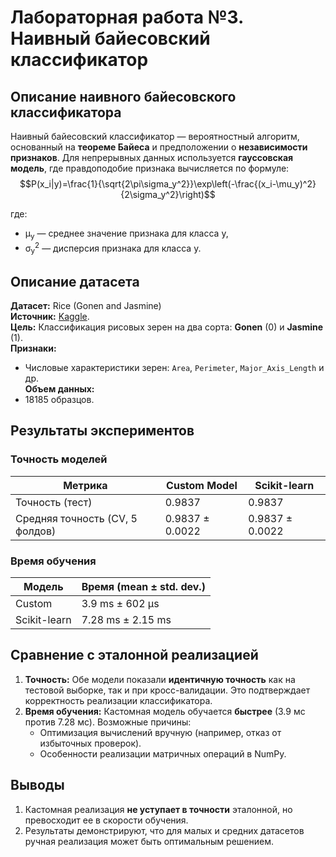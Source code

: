 # Лабораторная работа №3. Наивный байесовский классификатор

## Описание наивного байесовского классификатора
Наивный байесовский классификатор — вероятностный алгоритм, основанный на **теореме Байеса** и предположении о **независимости признаков**. Для непрерывных данных используется **гауссовская модель**, где правдоподобие признака вычисляется по формуле:  
$$P(x_i|y)=\frac{1}{\sqrt{2\pi\sigma_y^2}}\exp\left(-\frac{(x_i-\mu_y)^2}{2\sigma_y^2}\right)$$ 

где:
- μ<sub>y</sub> — среднее значение признака для класса y,
- σ<sub>y</sub><sup>2</sup> — дисперсия признака для класса y.

## Описание датасета
**Датасет:** Rice (Gonen and Jasmine)  
**Источник:** [Kaggle](https://www.kaggle.com/datasets/seymasa/rice-dataset-gonenjasmine).  
**Цель:** Классификация рисовых зерен на два сорта: **Gonen** (0) и **Jasmine** (1).  
**Признаки:**
- Числовые характеристики зерен: `Area`, `Perimeter`, `Major_Axis_Length` и др.  
**Объем данных:** 
- 18185 образцов.

## Результаты экспериментов
### Точность моделей
| Метрика                         | Custom Model    | Scikit-learn    |
|---------------------------------|-----------------|-----------------|
| Точность (тест)                 | 0.9837          | 0.9837          |
| Средняя точность (CV, 5 фолдов) | 0.9837 ± 0.0022 | 0.9837 ± 0.0022 |

### Время обучения
| Модель       | Время (mean ± std. dev.) |
|--------------|--------------------------|
| Custom       | 3.9 ms ± 602 μs          |
| Scikit-learn | 7.28 ms ± 2.15 ms        |

## Сравнение с эталонной реализацией
1. **Точность:** Обе модели показали **идентичную точность** как на тестовой выборке, так и при кросс-валидации. Это подтверждает корректность реализации классификатора.  
2. **Время обучения:** Кастомная модель обучается **быстрее** (3.9 мс против 7.28 мс). Возможные причины:
   - Оптимизация вычислений вручную (например, отказ от избыточных проверок).
   - Особенности реализации матричных операций в NumPy.

## Выводы
1. Кастомная реализация **не уступает в точности** эталонной, но превосходит ее в скорости обучения.  
2. Результаты демонстрируют, что для малых и средних датасетов ручная реализация может быть оптимальным решением.